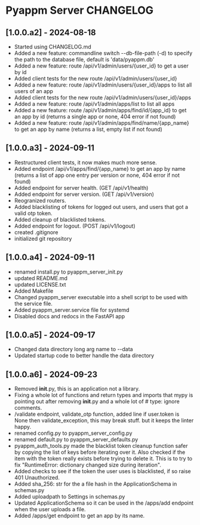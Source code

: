 # Pyappm Server CHANGELOG

## [1.0.0.a2] - 2024-08-18

- Started using CHANGELOG.md
- Added a new feature: commandline switch --db-file-path (-d) to specify the path to the database file, default is 'data/pyappm.db'
- Added a new feature: route /api/v1/admin/users/{user_id} to get a user by id
- Added client tests for the new route /api/v1/admin/users/{user_id}
- Added a new feature: route /api/v1/admin/users/{user_id}/apps to list all users of an app
- Added client tests for the new route /api/v1/admin/users/{user_id}/apps
- Added a new feature: route /api/v1/admin/apps/list to list all apps
- Added a new feature: route /api/v1/admin/apps/find/id/{app_id} to get an app by id (returns a single app or none, 404 error if not found)
- Added a new feature: route /api/v1/admin/apps/find/name/{app_name} to get an app by name (returns a list, empty list if not found)

## [1.0.0.a3] - 2024-09-11

- Restructured client tests, it now makes much more sense.
- Added endpoint /api/v1/apps/find/{app_name} to get an app by name (returns a list of app one entry per version or none, 404 error if not found)
- Added endpoint for server health. (GET /api/v1/health)
- Added endpoint for server version. (GET /api/v1/version)
- Reogranized routers.
- Added blacklisting of tokens for logged out users, and users that got a valid otp token.
- Added cleanup of blacklisted tokens.
- Added endpoint for logout. (POST /api/v1/logout)
- created .gitignore
- initialized git repository

## [1.0.0.a4] - 2024-09-11

- renamed install.py to pyappm_server_init.py
- updated README.md
- updated LICENSE.txt
- Added Makefile
- Changed pyappm_server executable into a shell script to be used with the service file.
- Added pyappm_server.service file for systemd
- Disabled docs and redocs in the FastAPI app

## [1.0.0.a5] - 2024-09-17

- Changed data directory long arg name to --data
- Updated startup code to better handle the data directory

## [1.0.0.a6] - 2024-09-23

- Removed __init__.py, this is an application not  a library.
- Fixing a whole lot of functions and return types and imports that mypy is pointing out after removing __init__.py 
  and a whole lot of # type: ignore comments.
- /validate endpoint, validate_otp function, added line if user.token is None then validate_exception, this may break stuff.
  but it keeps the linter happy.
- renamed config.py to pyappm_server_config.py
- renamed default.py to pyappm_server_defaults.py
- pyappm_auth_tools.py made the blacklist token cleanup function safer by copying the list of keys before iterating over it.
  Also checked if the item with the token really exists before trying to delete it.
  This is to try to fix "RuntimeError: dictionary changed size during iteration".
- Added checks to see if the token the user uses is blacklisted, if so raise 401 Unauthorized.
- Added sha_256: str for the a file hash in the ApplicationSchema in schemas.py
- Added uploadpath to Settings in schemas.py
- Updated ApplicationSchema so it can be used in the /apps/add endpoint when the user uploads a file.
- Added /apps/get endpoint to get an app by its name.